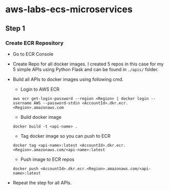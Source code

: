 ﻿# aws-labs-ecs-microservices

## Step 1
### Create ECR Repository
- Go to ECR Console
- Create Repo for all docker images. I created 5 repos in this case for my 5 simple APIs using Python Flask and can be found in `./apis/` folder.
- Build all APIs to docker images using following cmd.

  - Login to AWS ECR
  ~~~
  aws ecr get-login-password --region <Region> | docker login --username AWS --password-stdin <AccountId>.dkr.ecr.<Region>.amazonaws.com
  ~~~
  - Build docker image
  ~~~
  docker build -t <api-name> .
  ~~~
  - Tag docker image so you can push to ECR
  ~~~
  docker tag <api-name>:latest <AccountId>.dkr.ecr.<Region>.amazonaws.com/<api-name>:latest
  ~~~
  - Push image to ECR repos
  ~~~
  docker push <AccountId>.dkr.ecr.<Region>.amazonaws.com/<api-name>:latest
  ~~~
- Repeat the step for all APIs.
